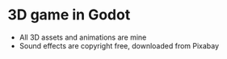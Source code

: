 <h1> 3D game in Godot </h1>

- All 3D assets and animations are mine
- Sound effects are copyright free, downloaded from Pixabay
